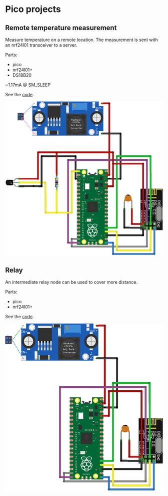 # Pico projects

## Remote temperature measurement

Measure temperature on a remote location. The measurement is sent with an nrf24l01 transceiver to a server.

Parts:
- pico
- nrf24l01+
- DS18B20

~1.17mA @ SM_SLEEP

See the [code](src/temperature/main.cpp).

![layout](images/temperature.png)

## Relay

An intermediate relay node can be used to cover more distance.

Parts:
- pico
- nrf24l01+

See the [code](src/relay/main.cpp).

![layout](images/relay.png)

